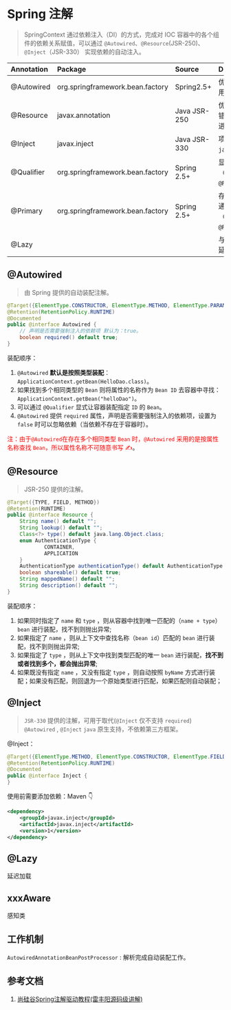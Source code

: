 # Spring 注解

> SpringContext 通过依赖注入（DI）的方式，完成对 IOC 容器中的各个组件的依赖关系赋值，可以通过 `@Autowired`、`@Resource`(JSR-250)、`@Inject`（JSR-330） 实现依赖的自动注入。



| Annotation | Package                          | Source       | Description                                                  |
| :--------- | :------------------------------- | :----------- | :----------------------------------------------------------- |
| @Autowired | org.springframework.bean.factory | Spring2.5+   | 优先 **byType** 装配，若多个则使用 **byName**。              |
| @Resource  | javax.annotation                 | Java JSR-250 | 优先 **byName** 装配，若多个则报错；可以显式指定 name、type 进行装配。 |
| @Inject    | javax.inject                     | Java JSR-330 | 项目需显式依赖 `javax.inject:javax.inject:1`。               |
| @Qualifier | org.springframework.bean.factory | Spring 2.5+  | 显式通过 `name` 显示装配依赖（`@Autowired` ✅、`@Inject`✅、`@Resource`❌） |
| @Primary   | org.springframework.bean.factory | Spring 2.5+  | 存在多个相同类型的 `Bean` 时可以通过 `@Primary` 指定优先装配顺序（`@Autowired` ✅、`@Inject` ✅、`@Resource`❌）。 |
| @Lazy      |                                  |              | 与 @Bean 结合使用，表示 Bean 延迟加载（用到时才加载）。      |



## @Autowired

> 由 Spring 提供的自动装配注解。

```java
@Target({ElementType.CONSTRUCTOR, ElementType.METHOD, ElementType.PARAMETER, ElementType.FIELD, ElementType.ANNOTATION_TYPE})
@Retention(RetentionPolicy.RUNTIME)
@Documented
public @interface Autowired {
    // 声明是否需要强制注入的依赖项 默认为：true。
    boolean required() default true;
}
```

装配顺序：

1. `@Autowired` **默认是按照类型装配**：`ApplicationContext.getBean(HelloDao.class)`。
2. 如果找到多个相同类型的 `Bean` 则将属性的名称作为 `Bean ID` 去容器中寻找：`ApplicationContext.getBean("helloDao")`。
3. 可以通过 `@Qualifier` 显式让容器装配指定 `ID` 的 `Bean`。
4. `@Autowired` 提供 `required` 属性，声明是否需要强制注入的依赖项，设置为 `false` 时可以忽略依赖（当依赖不存在于容器时）。

<font color="red">注：由于`@Autowired`在存在多个相同类型 `Bean` 时，`@Autowired` 采用的是按属性名称查找 `Bean`，所以属性名称不可随意书写 ✍️</font>。

## @Resource

> JSR-250 提供的注解。

```java
@Target({TYPE, FIELD, METHOD})
@Retention(RUNTIME)
public @interface Resource {
    String name() default "";
    String lookup() default "";
    Class<?> type() default java.lang.Object.class;
    enum AuthenticationType {
            CONTAINER,
            APPLICATION
    }
    AuthenticationType authenticationType() default AuthenticationType.CONTAINER;
    boolean shareable() default true;
    String mappedName() default "";
    String description() default "";
}
```

装配顺序：

1. 如果同时指定了 `name` 和 `type` ，则从容器中找到唯一匹配的（`name + type`） `bean` 进行装配，找不到则抛出异常;
2. 如果指定了 `name` ，则从上下文中查找名称（`bean id`）匹配的 `bean` 进行装配，找不到则抛出异常;
3. 如果指定了 `type` ，则从上下文中找到类型匹配的唯一 `bean` 进行装配，**找不到或者找到多个，都会抛出异常**;
4. 如果既没有指定 `name` ，又没有指定 `type` ，则自动按照 `byName` 方式进行装配；如果没有匹配，则回退为一个原始类型进行匹配，如果匹配则自动装配；

## @Inject

> `JSR-330` 提供的注解，可用于取代(`@Inject` 仅不支持 `required`) `@Autowired` , `@Inject` `java` 原生支持，不依赖第三方框架。

@Inject：

```java
@Target({ElementType.METHOD, ElementType.CONSTRUCTOR, ElementType.FIELD})
@Retention(RetentionPolicy.RUNTIME)
@Documented
public @interface Inject {
}
```

使用前需要添加依赖：Maven 👇

```xml
<dependency>
    <groupId>javax.inject</groupId>
    <artifactId>javax.inject</artifactId>
    <version>1</version>
</dependency>
```

## @Lazy

延迟加载

## xxxAware

感知类

## 工作机制

`AutowiredAnnotationBeanPostProcessor` : 解析完成自动装配工作。

## 参考文档

1. [尚硅谷Spring注解驱动教程(雷丰阳源码级讲解)](https://www.bilibili.com/video/BV1gW411W7wy?p=22)
